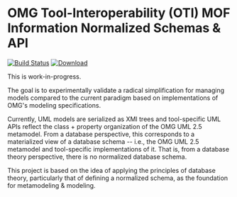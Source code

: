 # OMG Tool-Interoperability (OTI) MOF Information Normalized Schemas & API

[![Build Status](https://travis-ci.org/TIWG/org.omg.oti.mof.schema.svg?branch=master)](https://travis-ci.org/TIWG/org.omg.oti.mof.schema)
 [ ![Download](https://api.bintray.com/packages/tiwg/org.omg.tiwg/org.omg.oti.mof.schema/images/download.svg) ](https://bintray.com/tiwg/org.omg.tiwg/org.omg.oti.mof.schema/_latestVersion)

This is work-in-progress.

The goal is to experimentally validate a radical simplification for managing models
compared to the current paradigm based on implementations of OMG's modeling specifications.

Currently, UML models are serialized as XMI trees and tool-specific UML APIs reflect
the class + property organization of the OMG UML 2.5 metamodel. From a database perspective,
this corresponds to a materialized view of a database schema -- i.e., the OMG UML 2.5 metamodel
and tool-specific implementations of it. That is, from a database theory perspective,
there is no normalized database schema.

This project is based on the idea of applying the principles of database theory, particularly that of
defining a normalized schema, as the foundation for metamodeling & modeling.
